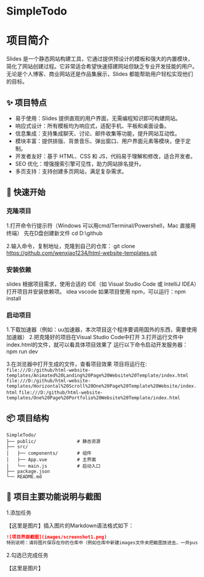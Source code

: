 # SimpleTodo
# 项目简介

Slides 是一个静态网站构建工具，它通过提供预设计的模板和强大的内置模块，简化了网站创建过程。它非常适合希望快速搭建网站但缺乏专业开发技能的用户。无论是个人博客、商业网站还是作品集展示，Slides 都能帮助用户轻松实现他们的目标。

## ✨ 项目特点

- 易于使用：Slides 提供直观的用户界面，无需编程知识即可构建网站。
- 响应式设计：所有模板均为响应式，适配手机、平板和桌面设备。
- 信息集成：支持集成聊天、讨论、邮件收集等功能，提升网站互动性。
- 模块丰富：提供排版、背景音乐、弹出窗口、用户界面元素等模块，便于定制。
- 开发者友好：基于 HTML、CSS 和 JS，代码易于理解和修改，适合开发者。
- SEO 优化：增强搜索引擎可见性，助力网站排名提升。
- 多页支持：支持创建多页网站，满足复杂需求。

## 🚀 快速开始
### 克隆项目

1.打开命令行提示符（Windows 可以用cmd/Terminal/Powershell，Mac 直接用终端）
先在D盘创建新文件
cd D:\github

2.输入命令，复制地址，克隆到自己的仓库：
git clone https://github.com/wenxiao1234/html-website-templates.git


### 安装依赖

slides
根据项目需求，使用合适的 IDE（如 Visual Studio Code 或 IntelliJ IDEA）打开项目并安装依赖项。
idea
vscode
如果项目使用 npm，可以运行：npm install

### 启动项目
1.下载加速器（例如：uu加速器，本次项目这个程序要调用国外的东西，需要使用加速器）
2.把克隆好的项目在Visual Studio Code中打开
3.打开运行文件中index.html的文件，就可以看具体项目效果了
运行以下命令启动开发服务器：
   npm run dev

3.在浏览器中打开生成的文件，查看项目效果
项目将运行在:
 `file:///D:/github/html-website-templates/Animated%20Landing%20Page%20Website%20Template/index.html`
`file:///D:/github/html-website-templates/Horizontal%20Scroll%20One%20Page%20Template%20Website/index.html`
`file:///D:/github/html-website-templates/One%20Page%20Portfolio%20Website%20Template/index.html`


## 📦 项目结构

```
SimpleTodo/
├── public/               # 静态资源
├── src/
│   ├── components/       # 组件
│   ├── App.vue           # 主界面
│   └── main.js           # 启动入口
├── package.json
└── README.md
```

## 📮 项目主要功能说明与截图

1.添加任务

【这里是图片】插入图片的Markdown语法格式如下：

```markdown
![项目界面截图](images/screenshot1.png)
特别说明：请将图片保存在你的仓库中（例如仓库中新建images文件夹把截图放进去，一并push到Github上）
```

2.勾选已完成任务

【这里是图片】



